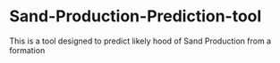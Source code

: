 # Sand-Production-Prediction-tool
This is a tool designed to predict likely hood of Sand Production from a formation 
